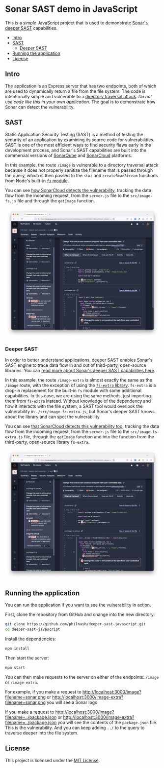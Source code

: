 # Sonar SAST demo in JavaScript

This is a simple JavaScript project that is used to demonstrate [Sonar's deeper SAST](https://www.sonarsource.com/solutions/security/) capabilities.

- [Intro](#intro)
- [SAST](#sast)
  - [Deeper SAST](#deeper-sast)
- [Running the application](#running-the-application)
- [License](#license)

## Intro

The application is an Express server that has two endpoints, both of which are used to dynamically return a file from the file system. The code is intentionally simple and vulnerable to a [directory traversal attack](https://owasp.org/www-community/attacks/Path_Traversal). _Do not use code like this in your own application_. The goal is to demonstrate how Sonar can detect the vulnerability.

## SAST

Static Application Security Testing (SAST) is a method of testing the security of an application by examining its source code for vulnerabilities. SAST is one of the most efficient ways to find security flaws early in the development process, and Sonar's SAST capabilities are built into the commercial versions of [SonarQube](https://www.sonarsource.com/products/sonarqube/) and [SonarCloud](https://www.sonarsource.com/products/sonarcloud/) platforms.

In this example, the route `/image` is vulnerable to a directory traversal attack because it does not properly sanitize the filename that is passed through the query, which is then passed to the `stat` and `createReadStream` functions from Node's built-in [`fs` module](https://nodejs.org/api/fs.html).

You can see [how SonarCloud detects the vulnerability](https://sonarcloud.io/project/issues?resolved=false&types=VULNERABILITY&id=philnash_deeper-sast-javascript&open=AYnYBrsEF5NvR2klfg_o), tracking the data flow from the incoming request, from the `server.js` file to the `src/image-fs.js` file and through the `getImage` function.

![A screenshot of SonarCloud's analysis of this project, showing the locations of the data flow through the code and how the result is vulnerable](./images/sast.png)

### Deeper SAST

In order to better understand applications, deeper SAST enables Sonar's SAST engine to trace data flow in and out of third-party, open-source libraries. You can [read more about Sonar's deeper SAST capabilities here](https://www.sonarsource.com/solutions/security/).

In this example, the route `/image-extra` is almost exactly the same as the `/image` route, with the exception of using the [`fs-extra` library](https://www.npmjs.com/package/fs-extra). `fs-extra` is a drop-in replacement for the built-in `fs` module with some additional capabilities. In this case, we are using the same methods, just importing them from `fs-extra` instead. Without knowledge of the dependency and how it interacts with the file system, a SAST tool would overlook the vulnerability in `./src/image-fs-extra.js`, but Sonar's deeper SAST knows about the library and can spot the vulnerability.

You can see [that SonarCloud detects this vulnerability too](https://sonarcloud.io/project/issues?resolved=false&types=VULNERABILITY&id=philnash_deeper-sast-javascript&open=AYnYBrsEF5NvR2klfg_o), tracking the data flow from the incoming request, from the `server.js` file to the `src/image-fs-extra.js` file, through the `getImage` function and into the function from the third-party, open-source library `fs-extra`.

![A screenshot of SonarCloud's analysis of this project, showing the locations of the data flow through the code and how the result is vulnerable even though it uses a function from a third-party, open-source library](./images/deeper-sast.png)

## Running the application

You can run the application if you want to see the vulnerability in action.

First, clone the repository from GitHub and change into the new directory:

```bash
git clone https://github.com/philnash/deeper-sast-javascript.git
cd deeper-sast-javascript
```

Install the dependencies:

```bash
npm install
```

Then start the server:

```bash
npm start
```

You can then make requests to the server on either of the endpoints: `/image` or `/image-extra`.

For example, if you make a request to [http://localhost:3000/image?filename=sonar.png](http://localhost:3000/image?filename=sonar.png) or [http://localhost:3000/image-extra?filename=sonar.png](http://localhost:3000/image-extra?filename=sonar.png) you will see a Sonar logo.

If you make a request to [http://localhost:3000/image?filename=../package.json](http://localhost:3000/image?filename=../package.json) or [http://localhost:3000/image-extra?filename=../package.json](http://localhost:3000/image-extra?filename=../package.json) you will see the contents of the `package.json` file. This is the vulnerability. And you can keep adding `../` to the query to traverse deeper into the file system.

## License

This project is licensed under the [MIT License](LICENSE).
